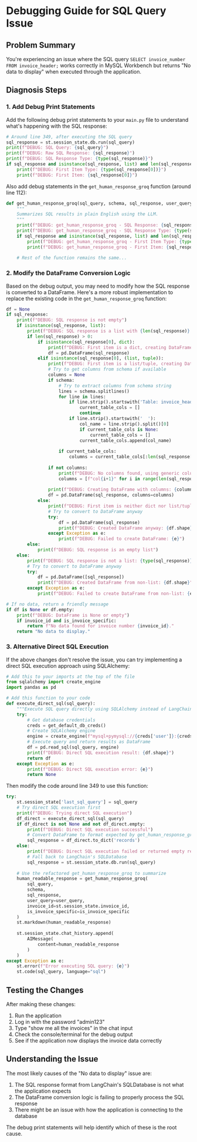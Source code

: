 # Debugging Guide for SQL Query Issue

## Problem Summary
You're experiencing an issue where the SQL query `SELECT invoice_number FROM invoice_header;` works correctly in MySQL Workbench but returns "No data to display" when executed through the application.

## Diagnosis Steps

### 1. Add Debug Print Statements

Add the following debug print statements to your `main.py` file to understand what's happening with the SQL response:

```python
# Around line 349, after executing the SQL query
sql_response = st.session_state.db.run(sql_query)
print(f"DEBUG: SQL Query: {sql_query}")
print(f"DEBUG: Raw SQL Response: {sql_response}")
print(f"DEBUG: SQL Response Type: {type(sql_response)}")
if sql_response and isinstance(sql_response, list) and len(sql_response) > 0:
    print(f"DEBUG: First Item Type: {type(sql_response[0])}")
    print(f"DEBUG: First Item: {sql_response[0]}")
```

Also add debug statements in the `get_human_response_groq` function (around line 112):

```python
def get_human_response_groq(sql_query, schema, sql_response, user_query=None, invoice_id=None, is_invoice_specific=False):
    """
    Summarizes SQL results in plain English using the LLM.
    """
    print(f"DEBUG: get_human_response_groq - SQL Response: {sql_response}")
    print(f"DEBUG: get_human_response_groq - SQL Response Type: {type(sql_response)}")
    if sql_response and isinstance(sql_response, list) and len(sql_response) > 0:
        print(f"DEBUG: get_human_response_groq - First Item Type: {type(sql_response[0])}")
        print(f"DEBUG: get_human_response_groq - First Item: {sql_response[0]}")
    
    # Rest of the function remains the same...
```

### 2. Modify the DataFrame Conversion Logic

Based on the debug output, you may need to modify how the SQL response is converted to a DataFrame. Here's a more robust implementation to replace the existing code in the `get_human_response_groq` function:

```python
df = None
if sql_response:
    print(f"DEBUG: SQL response is not empty")
    if isinstance(sql_response, list):
        print(f"DEBUG: SQL response is a list with {len(sql_response)} items")
        if len(sql_response) > 0:
            if isinstance(sql_response[0], dict):
                print(f"DEBUG: First item is a dict, creating DataFrame from dicts")
                df = pd.DataFrame(sql_response)
            elif isinstance(sql_response[0], (list, tuple)):
                print(f"DEBUG: First item is a list/tuple, creating DataFrame with columns")
                # Try to get columns from schema if available
                columns = None
                if schema:
                    # Try to extract columns from schema string
                    lines = schema.splitlines()
                    for line in lines:
                        if line.strip().startswith('Table: invoice_header'):
                            current_table_cols = []
                            continue
                        if line.strip().startswith('  '):
                            col_name = line.strip().split()[0]
                            if current_table_cols is None:
                                current_table_cols = []
                            current_table_cols.append(col_name)
                    
                    if current_table_cols:
                        columns = current_table_cols[:len(sql_response[0])]
                
                if not columns:
                    print(f"DEBUG: No columns found, using generic column names")
                    columns = [f"col{i+1}" for i in range(len(sql_response[0]))]
                
                print(f"DEBUG: Creating DataFrame with columns: {columns}")
                df = pd.DataFrame(sql_response, columns=columns)
            else:
                print(f"DEBUG: First item is neither dict nor list/tuple: {type(sql_response[0])}")
                # Try to convert to DataFrame anyway
                try:
                    df = pd.DataFrame(sql_response)
                    print(f"DEBUG: Created DataFrame anyway: {df.shape}")
                except Exception as e:
                    print(f"DEBUG: Failed to create DataFrame: {e}")
        else:
            print(f"DEBUG: SQL response is an empty list")
    else:
        print(f"DEBUG: SQL response is not a list: {type(sql_response)}")
        # Try to convert to DataFrame anyway
        try:
            df = pd.DataFrame([sql_response])
            print(f"DEBUG: Created DataFrame from non-list: {df.shape}")
        except Exception as e:
            print(f"DEBUG: Failed to create DataFrame from non-list: {e}")

# If no data, return a friendly message
if df is None or df.empty:
    print(f"DEBUG: DataFrame is None or empty")
    if invoice_id and is_invoice_specific:
        return f"No data found for invoice number {invoice_id}."
    return "No data to display."
```

### 3. Alternative Direct SQL Execution

If the above changes don't resolve the issue, you can try implementing a direct SQL execution approach using SQLAlchemy:

```python
# Add this to your imports at the top of the file
from sqlalchemy import create_engine
import pandas as pd

# Add this function to your code
def execute_direct_sql(sql_query):
    """Execute SQL query directly using SQLAlchemy instead of LangChain's SQLDatabase"""
    try:
        # Get database credentials
        creds = get_default_db_creds()
        # Create SQLAlchemy engine
        engine = create_engine(f"mysql+pymysql://{creds['user']}:{creds['password']}@{creds['host']}/{creds['database']}")
        # Execute query and return results as DataFrame
        df = pd.read_sql(sql_query, engine)
        print(f"DEBUG: Direct SQL execution result: {df.shape}")
        return df
    except Exception as e:
        print(f"DEBUG: Direct SQL execution error: {e}")
        return None
```

Then modify the code around line 349 to use this function:

```python
try:
    st.session_state['last_sql_query'] = sql_query
    # Try direct SQL execution first
    print(f"DEBUG: Trying direct SQL execution")
    df_direct = execute_direct_sql(sql_query)
    if df_direct is not None and not df_direct.empty:
        print(f"DEBUG: Direct SQL execution successful")
        # Convert DataFrame to format expected by get_human_response_groq
        sql_response = df_direct.to_dict('records')
    else:
        print(f"DEBUG: Direct SQL execution failed or returned empty result, falling back to LangChain")
        # Fall back to LangChain's SQLDatabase
        sql_response = st.session_state.db.run(sql_query)
    
    # Use the refactored get_human_response_groq to summarize
    human_readable_response = get_human_response_groq(
        sql_query, 
        schema, 
        sql_response, 
        user_query=user_query, 
        invoice_id=st.session_state.invoice_id, 
        is_invoice_specific=is_invoice_specific
    )
    st.markdown(human_readable_response)
    
    st.session_state.chat_history.append(
        AIMessage(
            content=human_readable_response
        )
    )
except Exception as e:
    st.error(f"Error executing SQL query: {e}")
    st.code(sql_query, language="sql")
```

## Testing the Changes

After making these changes:

1. Run the application
2. Log in with the password "admin123"
3. Type "show me all the invoices" in the chat input
4. Check the console/terminal for the debug output
5. See if the application now displays the invoice data correctly

## Understanding the Issue

The most likely causes of the "No data to display" issue are:

1. The SQL response format from LangChain's SQLDatabase is not what the application expects
2. The DataFrame conversion logic is failing to properly process the SQL response
3. There might be an issue with how the application is connecting to the database

The debug print statements will help identify which of these is the root cause.